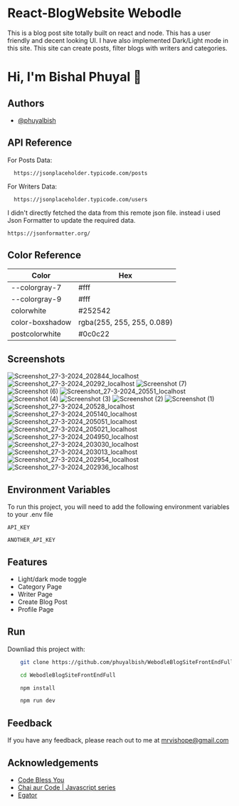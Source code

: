 # React-BlogWebsite Webodle

This is a blog post site totally built on react and node. This has a user friendly and decent looking UI. I have also implemented Dark/Light mode in this site. This site can create posts, filter blogs with writers and categories.

# Hi, I'm Bishal Phuyal 👋

## Authors

- [@phuyalbish](https://www.github.com/phuyalbish)

## API Reference

For Posts Data:

```http
  https://jsonplaceholder.typicode.com/posts
```

For Writers Data:

```http
  https://jsonplaceholder.typicode.com/users
```

I didn't directly fetched the data from this remote json file. instead i used Json Formatter to update the required data.

```http
https://jsonformatter.org/
```

## Color Reference

| Color           | Hex                        |
| --------------- | -------------------------- |
| --colorgray-7   | #fff                       |
| --colorgray-9   | #fff                       |
| colorwhite      | #252542                    |
| color-boxshadow | rgba(255, 255, 255, 0.089) |
| postcolorwhite  | #0c0c22                    |

## Screenshots

![Screenshot_27-3-2024_202844_localhost](https://github.com/phuyalbish/WebodleBlogSiteFrontEndFull/assets/104910055/fc9609cb-da99-4118-bd72-9da6cecca04e)
![Screenshot_27-3-2024_20292_localhost](https://github.com/phuyalbish/WebodleBlogSiteFrontEndFull/assets/104910055/f6a6f793-a629-487d-8466-74fa1ad6a154)
![Screenshot (7)](https://github.com/phuyalbish/WebodleBlogSiteFrontEndFull/assets/104910055/5ab85c9a-254e-4d86-aaa7-65e40f0304e0)
![Screenshot (6)](https://github.com/phuyalbish/WebodleBlogSiteFrontEndFull/assets/104910055/626a58a6-39e2-4187-b719-93ecb00c3b50)
![Screenshot_27-3-2024_20551_localhost](https://github.com/phuyalbish/WebodleBlogSiteFrontEndFull/assets/104910055/3a5b28a6-693c-4a01-bc32-66fe1b63c76e)
![Screenshot (4)](https://github.com/phuyalbish/WebodleBlogSiteFrontEndFull/assets/104910055/75319dce-aaa8-4d05-b493-232e76c2404c)
![Screenshot (3)](https://github.com/phuyalbish/WebodleBlogSiteFrontEndFull/assets/104910055/21b2ab10-9960-49ab-a0c6-109a6df04ad1)
![Screenshot (2)](https://github.com/phuyalbish/WebodleBlogSiteFrontEndFull/assets/104910055/263591d2-a509-46fc-8337-b3316863a1d6)
![Screenshot (1)](https://github.com/phuyalbish/WebodleBlogSiteFrontEndFull/assets/104910055/0ced954d-1fd5-4e5c-9f94-60c81e27a48b)
![Screenshot_27-3-2024_20528_localhost](https://github.com/phuyalbish/WebodleBlogSiteFrontEndFull/assets/104910055/3577aac1-121f-47df-ab17-20fba0b1ebf2)
![Screenshot_27-3-2024_205140_localhost](https://github.com/phuyalbish/WebodleBlogSiteFrontEndFull/assets/104910055/38be6626-9c9f-475c-a9d3-66498c8ba2b2)
![Screenshot_27-3-2024_205051_localhost](https://github.com/phuyalbish/WebodleBlogSiteFrontEndFull/assets/104910055/cd95f1a4-55db-4dcf-a901-adfe9c055f3a)
![Screenshot_27-3-2024_205021_localhost](https://github.com/phuyalbish/WebodleBlogSiteFrontEndFull/assets/104910055/160aaceb-8a44-40c6-b292-c73eef761ae4)
![Screenshot_27-3-2024_204950_localhost](https://github.com/phuyalbish/WebodleBlogSiteFrontEndFull/assets/104910055/6e29d803-3685-4375-aea5-796814cd4975)
![Screenshot_27-3-2024_203030_localhost](https://github.com/phuyalbish/WebodleBlogSiteFrontEndFull/assets/104910055/2af57bae-2bbb-4208-bfaf-12bc15c630f6)
![Screenshot_27-3-2024_203013_localhost](https://github.com/phuyalbish/WebodleBlogSiteFrontEndFull/assets/104910055/e5e1f14f-44ee-4d82-8c4d-e24315ea50dd)
![Screenshot_27-3-2024_202954_localhost](https://github.com/phuyalbish/WebodleBlogSiteFrontEndFull/assets/104910055/a7c7c328-75c8-4ed8-b190-cbd22aa61b14)
![Screenshot_27-3-2024_202936_localhost](https://github.com/phuyalbish/WebodleBlogSiteFrontEndFull/assets/104910055/1b472006-0f0f-42fd-961e-a8e425fa8cea)

## Environment Variables

To run this project, you will need to add the following environment variables to your .env file

`API_KEY`

`ANOTHER_API_KEY`

## Features

- Light/dark mode toggle
- Category Page
- Writer Page
- Create Blog Post
- Profile Page

## Run

Downliad this project with:

```bash
    git clone https://github.com/phuyalbish/WebodleBlogSiteFrontEndFull

```

```bash
    cd WebodleBlogSiteFrontEndFull
```

```bash
    npm install
```

```bash
    npm run dev
```

## Feedback

If you have any feedback, please reach out to me at mrvishope@gmail.com

## Acknowledgements

- [Code Bless You](https://www.youtube.com/watch?v=Uz35Qiia84g&t=453s)
- [Chai aur Code | Javascript series](https://www.youtube.com/@chaiaurcode)
- [Egator](https://www.youtube.com/watch?v=e_lJYRaMo60)
